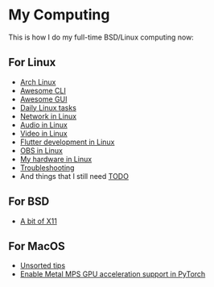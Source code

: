 # My Computing
 
This is how I do my full-time BSD/Linux computing now:

## For Linux

- [Arch Linux](doc/arch.md)
- [Awesome CLI](doc/cli.md)
- [Awesome GUI](doc/gui.md)
- [Daily Linux tasks](doc/daily.md)
- [Network in Linux](doc/network.md)
- [Audio in Linux](doc/audio.md)
- [Video in Linux](doc/video.md)
- [Flutter development in Linux](doc/flutter.md)
- [OBS in Linux](doc/obs.md)
- [My hardware in Linux](doc/hardware.md)
- [Troubleshooting](doc/troubleshooting.md)
- And things that I still need [TODO](doc/TODO.md)

## For BSD

- [A bit of X11](bsd/readme.md)

## For MacOS

- [Unsorted tips](mac/readme.md)
- [Enable Metal MPS GPU acceleration support in PyTorch](mac/pytorch.md)
